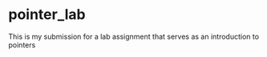 # pointer_lab
This is my submission for a lab assignment that serves as an introduction to pointers
